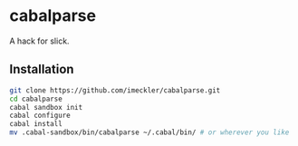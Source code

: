 # cabalparse
A hack for slick.

## Installation
```bash
git clone https://github.com/imeckler/cabalparse.git
cd cabalparse
cabal sandbox init
cabal configure
cabal install
mv .cabal-sandbox/bin/cabalparse ~/.cabal/bin/ # or wherever you like
```
